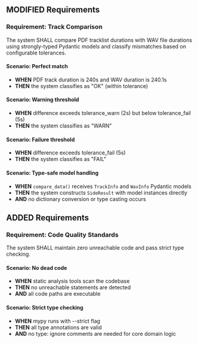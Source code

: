 ## MODIFIED Requirements

### Requirement: Track Comparison
The system SHALL compare PDF tracklist durations with WAV file durations using strongly-typed Pydantic models and classify mismatches based on configurable tolerances.

#### Scenario: Perfect match
- **WHEN** PDF track duration is 240s and WAV duration is 240.1s
- **THEN** the system classifies as "OK" (within tolerance)

#### Scenario: Warning threshold
- **WHEN** difference exceeds tolerance_warn (2s) but below tolerance_fail (5s)
- **THEN** the system classifies as "WARN"

#### Scenario: Failure threshold
- **WHEN** difference exceeds tolerance_fail (5s)
- **THEN** the system classifies as "FAIL"

#### Scenario: Type-safe model handling
- **WHEN** `compare_data()` receives `TrackInfo` and `WavInfo` Pydantic models
- **THEN** the system constructs `SideResult` with model instances directly
- **AND** no dictionary conversion or type casting occurs

## ADDED Requirements

### Requirement: Code Quality Standards
The system SHALL maintain zero unreachable code and pass strict type checking.

#### Scenario: No dead code
- **WHEN** static analysis tools scan the codebase
- **THEN** no unreachable statements are detected
- **AND** all code paths are executable

#### Scenario: Strict type checking
- **WHEN** mypy runs with --strict flag
- **THEN** all type annotations are valid
- **AND** no type: ignore comments are needed for core domain logic
